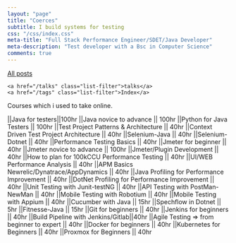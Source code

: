 ```yaml
---
layout: "page"
title: "Coerces"
subtitle: I build systems for testing
css: "/css/index.css"
meta-title: "Full Stack Performance Engineer/SDET/Java Developer"
meta-description: "Test developer with a Bsc in Computer Science"
comments: true
---
```

<div class="list-filters">
    <a href="/" class="list-filter filter-selected">All posts</a>

	<a href="/talks" class="list-filter">talks</a>
    <a href="/tags" class="list-filter">Index</a>
</div>

Courses which i used to take online. 

||Java for testers||100hr
||Java novice to advance || 100hr 
||Python for Java Testers || 100hr
||Test Project Patterns & Architecture || 40hr
||Context Driven Test Project Architecture || 40hr 
||Selenium-Java || 40hr
||Selenium-Dotnet || 40hr
||Performance Testing Basics || 40hr
||Jmeter for beginner || 40hr
||Jmeter novice to advance || 100hr
||Jmeter/Plugin Development || 40hr
||How to plan for 100kCCU Performance Testing || 40hr
||UI/WEB Performance Analysis || 40hr
||APM Basics Newrelic/Dynatrace/AppDynamics || 40hr
||Java Profiling for Performance Improvement || 40hr
||DotNet Profiling for Performance Improvement || 40hr
||Unit Testing with Junit-testNG || 40hr
||API Testing with PostMan-NewMan || 40hr
||Mobile Testing with Robotium || 40hr
||Mobile Testing with Appium || 40hr
||Cucumber with Java || 15hr
||Spechflow in Dotnet || 5hr
||Fitnesse-Java || 15hr
||Git for beginners || 40hr
||Jenkins for beginners || 40hr
||Build Pipeline with Jenkins/Gitlab||40hr
||Agile Testing => from beginner to expert || 40hr
||Docker for beginners || 40hr
||Kubernetes for Beginners || 40hr
||Proxmox for Beginners || 40hr
 

